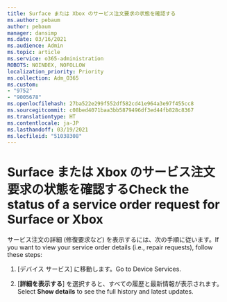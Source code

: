 ```yaml
---
title: Surface または Xbox のサービス注文要求の状態を確認する
ms.author: pebaum
author: pebaum
manager: dansimp
ms.date: 03/16/2021
ms.audience: Admin
ms.topic: article
ms.service: o365-administration
ROBOTS: NOINDEX, NOFOLLOW
localization_priority: Priority
ms.collection: Adm_O365
ms.custom:
- "9752"
- "9005678"
ms.openlocfilehash: 27ba522e299f552df582cd41e964a3e97f455cc8
ms.sourcegitcommit: c08bed4071baa3bb5879496df3ed44fb828c8367
ms.translationtype: HT
ms.contentlocale: ja-JP
ms.lasthandoff: 03/19/2021
ms.locfileid: "51038308"
---
```

# <a name="check-the-status-of-a-service-order-request-for-surface-or-xbox"></a><span data-ttu-id="d8b06-102">Surface または Xbox のサービス注文要求の状態を確認する</span><span class="sxs-lookup"><span data-stu-id="d8b06-102">Check the status of a service order request for Surface or Xbox</span></span>

<span data-ttu-id="d8b06-103">サービス注文の詳細 (修復要求など) を表示するには、次の手順に従います。</span><span class="sxs-lookup"><span data-stu-id="d8b06-103">If you want to view your service order details (i.e., repair requests), follow these steps:</span></span>

1. <span data-ttu-id="d8b06-104">[デバイス サービス] に移動します。</span><span class="sxs-lookup"><span data-stu-id="d8b06-104">Go to Device Services.</span></span>

1. <span data-ttu-id="d8b06-105">[**詳細を表示する**] を選択すると、すべての履歴と最新情報が表示されます。</span><span class="sxs-lookup"><span data-stu-id="d8b06-105">Select **Show details** to see the full history and latest updates.</span></span>

